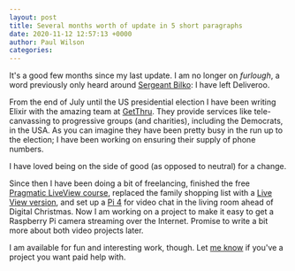 ```yaml
---
layout: post
title: Several months worth of update in 5 short paragraphs
date: 2020-11-12 12:57:13 +0000
author: Paul Wilson
categories: 
---
```


It's a good few months since my last update. I am no longer on _furlough_, a word previously only heard around [Sergeant Bilko](https://en.wikipedia.org/wiki/The_Phil_Silvers_Show): I have left Deliveroo.

From the end of July until the US presidential election I have been writing Elixir with the amazing team at [GetThru](https://www.getthru.io). They provide services like tele-canvassing to progressive groups (and charities), including the Democrats, in the USA. As you can imagine they have been pretty busy in the run up to the election; I have been working on ensuring their supply of phone numbers.

I have loved being on the side of good (as opposed to neutral) for a change.

Since then I have been doing a bit of freelancing, finished the free [Pragmatic LiveView course](https://pragmaticstudio.com/phoenix-liveview), replaced the family shopping list with a [Live View version](https://github.com/paulanthonywilson/shopping), and set up a [Pi 4](https://www.raspberrypi.org/products/raspberry-pi-4-model-b/) for video chat in the living room ahead of Digital Christmas. Now I am working on a project to make it easy to get a Raspberry Pi camera streaming over the Internet. Promise to write a bit more about both video projects later.

I am available for fun and interesting work, though. Let [me know](https://twitter.com/paulanthonywils) if you've a project you want paid help with.
